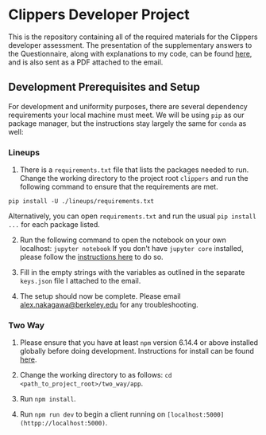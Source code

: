 # Clippers Developer Project

This is the repository containing all of the required materials for the Clippers developer assessment. The presentation of the supplementary answers to the Questionnaire, along with explanations to my code, can be found [here](https://docs.google.com/presentation/d/1bqit9C1NRHd7KAHez_m0dDFxFSbZEz5v2wAxjc2xvhc/edit?usp=sharing), and is also sent as a PDF attached to the email.

## Development Prerequisites and Setup

For development and uniformity purposes, there are several dependency requirements your local machine must meet. We will be using `pip` as our package manager, but the instructions stay largely the same for `conda` as well: 

### Lineups

1. There is a `requirements.txt` file that lists the packages needed to run. Change the working directory to the project root `clippers` and run the following command to ensure that the requirements are met.
```{bash}
pip install -U ./lineups/requirements.txt
```
Alternatively, you can open `requirements.txt` and run the usual `pip install ...` for each package listed.

2. Run the following command to open the notebook on your own localhost: `jupyter notebook` If you don't have `jupyter core` installed, please follow the [instructions here](https://jupyter.org/install) to do so.

3. Fill in the empty strings with the variables as outlined in the separate `keys.json` file I attached to the email.

4. The setup should now be complete. Please email [alex.nakagawa@berkeley.edu](sendto:alex.nakagawa@berkeley.edu) for any troubleshooting.

### Two Way

1. Please ensure that you have at least `npm` version 6.14.4 or above installed globally before doing development. Instructions for install can be found [here](https://nodejs.org/en/download/).

2. Change the working directory to as follows: `cd <path_to_project_root>/two_way/app`.

3. Run `npm install`.

4. Run `npm run dev` to begin a client running on `[localhost:5000](httpp://localhost:5000)`.
